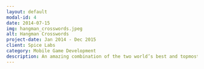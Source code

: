 ```yaml
---
layout: default
modal-id: 4
date: 2014-07-15
img: hangman_crosswords.jpeg
alt: Hangman Crosswords
project-date: Jan 2014 - Dec 2015
client: Spice Labs
category: Mobile Game Development
description: An amazing combination of the two world’s best and topmost word games Hangman & Crossword. Built on LibGdx Game Engine targetting Android and iOS. Recently a scientific paper was also published which discuss about <a href="https://www.ijcseonline.org/pub_paper/136-IJCSE-04889.pdf">generating Hangman Game Content procedurally.</a>
---
```


